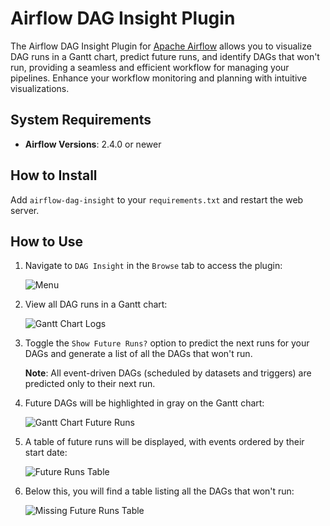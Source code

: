 # Airflow DAG Insight Plugin

The Airflow DAG Insight Plugin for [Apache Airflow](https://github.com/apache/airflow) allows you to visualize DAG runs in a Gantt chart, predict future runs, and identify DAGs that won't run, providing a seamless and efficient workflow for managing your pipelines. Enhance your workflow monitoring and planning with intuitive visualizations.

## System Requirements

- **Airflow Versions**: 2.4.0 or newer

## How to Install

Add `airflow-dag-insight` to your `requirements.txt` and restart the web server.

## How to Use

1. Navigate to `DAG Insight` in the `Browse` tab to access the plugin:

   ![Menu](https://github.com/hipposys-ltd/airflow-dag-insight/releases/download/v0.1.0-alpha.0/plugin_menu.png)

2. View all DAG runs in a Gantt chart:

   ![Gantt Chart Logs](https://github.com/hipposys-ltd/airflow-dag-insight/releases/download/v0.1.0-alpha.0/gantt_chart_history_logs.png)

3. Toggle the `Show Future Runs?` option to predict the next runs for your DAGs and generate a list of all the DAGs that won't run.

   **Note**: All event-driven DAGs (scheduled by datasets and triggers) are predicted only to their next run.

4. Future DAGs will be highlighted in gray on the Gantt chart:

   ![Gantt Chart Future Runs](https://github.com/hipposys-ltd/airflow-dag-insight/releases/download/v0.1.0-alpha.0/gantt_chart_future_runs.png)

5. A table of future runs will be displayed, with events ordered by their start date:

   ![Future Runs Table](https://github.com/hipposys-ltd/airflow-dag-insight/releases/download/v0.1.0-alpha.0/future_runs_table.png)

6. Below this, you will find a table listing all the DAGs that won't run:

   ![Missing Future Runs Table](https://github.com/hipposys-ltd/airflow-dag-insight/releases/download/v0.1.0-alpha.0/missing_future_runs_table.png)

